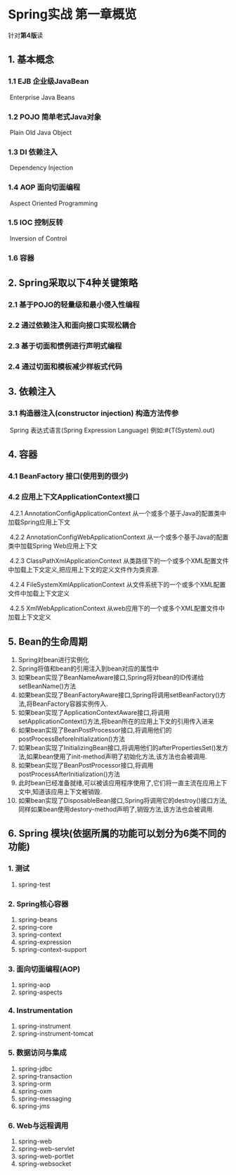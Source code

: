 # Spring实战 第一章概览

针对**第4版**读

## 1. 基本概念

### 1.1 EJB 企业级JavaBean

​	Enterprise Java Beans

### 1.2 POJO 简单老式Java对象

​	Plain Old Java Object

### 1.3 DI 依赖注入

​	Dependency Injection

### 1.4 AOP 面向切面编程

​	Aspect Oriented Programming

### 1.5 IOC 控制反转

​	Inversion of Control

### 1.6 容器



##  2. Spring采取以下4种关键策略

### 2.1 基于POJO的轻量级和最小侵入性编程

### 2.2 通过依赖注入和面向接口实现松耦合

### 2.3 基于切面和惯例进行声明式编程

### 2.4 通过切面和模板减少样板式代码



## 3. 依赖注入

### 3.1 构造器注入(constructor injection) 构造方法传参

​	Spring 表达式语言(Spring Expression Language) 例如:#{T(System).out}



## 4. 容器

### 4.1 BeanFactory 接口(使用到的很少)

### 4.2 应用上下文ApplicationContext接口

​	4.2.1 AnnotationConfigApplicationContext 从一个或多个基于Java的配置类中加载Spring应用上下文

​	4.2.2 AnnotationConfigWebApplicationContext 从一个或多个基于Java的配置类中加载Spring Web应用上下文

​	4.2.3 ClassPathXmlApplicationContext 从类路径下的一个或多个XML配置文件中加载上下文定义,把应用上下文的定义文件作为类资源.

​	4.2.4 FileSystemXmlApplicationContext 从文件系统下的一个或多个XML配置文件中加载上下文定义

​	4.2.5 XmlWebApplicationContext 从web应用下的一个或多个XML配置文件中加载上下文定义



## 5. Bean的生命周期

1. Spring对bean进行实例化
2. Spring将值和bean的引用注入到bean对应的属性中
3. 如果bean实现了BeanNameAware接口,Spring将对bean的ID传递给setBeanName()方法
4. 如果bean实现了BeanFactoryAware接口,Spring将调用setBeanFactory()方法,将BeanFactory容器实例传入.
5. 如果bean实现了ApplicationContextAware接口,将调用setApplicationContext()方法,将bean所在的应用上下文的引用传入进来
6. 如果bean实现了BeanPostProcessor接口,将调用他们的postProcessBeforeInitialization()方法
7. 如果bean实现了InitializingBean接口,将调用他们的afterPropertiesSet()发方法,如果bean使用了init-method声明了初始化方法,该方法也会被调用.
8. 如果bean实现了BeanPostProcessor接口,将调用postProcessAfterInitialization()方法
9. 此时bean已经准备就绪,可以被该应用程序使用了,它们将一直主流在应用上下文中,知道该应用上下文被销毁.
10. 如果bean实现了DisposableBean接口,Spring将调用它的destroy()接口方法,同样如果bean使用destory-method声明了,销毁方法,该方法也会被调用.



## 6. Spring 模块(依据所属的功能可以划分为6类不同的功能)

### 1. 测试

1. spring-test

### 2. Spring核心容器

1. spring-beans
2. spring-core
3. spring-context
4. spring-expression
5. spring-context-support

### 3. 面向切面编程(AOP)

1. spring-aop
2. spring-aspects

### 4. Instrumentation

1. spring-instrument
2. spring-instrument-tomcat

### 5. 数据访问与集成

1. spring-jdbc
2. spring-transaction
3. spring-orm
4. spring-oxm
5. spring-messaging
6. spring-jms

### 6. Web与远程调用

1. spring-web
2. spring-web-servlet
3. spring-web-portlet
4. spring-websocket